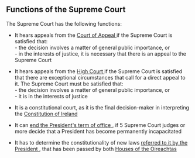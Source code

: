 ##  Functions of the Supreme Court

The Supreme Court has the following functions:

  * It hears appeals from the [ Court of Appeal ](/en/justice/courts-system/court-of-appeal/) if the Supreme Court is satisfied that:   
\- the decision involves a matter of general public importance, or  
\- in the interests of justice, it is necessary that there is an appeal to the
Supreme Court

  * It hears appeals from the [ High Court ](/en/justice/courts-system/high-court/) if the Supreme Court is satisfied that there are exceptional circumstances that call for a direct appeal to it. The Supreme Court must be satisfied that:   
\- the decision involves a matter of general public importance, or  
\- it is in the interests of justice

  * It is a constitutional court, as it is the final decision-maker in interpreting the [ Constitution of Ireland ](/en/government-in-ireland/irish-constitution-1/constitution-introduction/)
  * It can [ end the President's term of office ](https://www.citizensinformation.ie/en/government_in_ireland/the_president/president_introduction_to_the_president_of_ireland.html#l96abe) , if 5 Supreme Court judges or more decide that a President has become permanently incapacitated 
  * It has to determine the constitutionality of new laws [ referred to it by the President ](https://www.citizensinformation.ie/en/government_in_ireland/the_president/president_introduction_to_the_president_of_ireland.html#l86c0f) , that has been passed by both [ Houses of the Oireachtas ](https://www.citizensinformation.ie/en/government_in_ireland/houses_of_the_oireachtas/)
